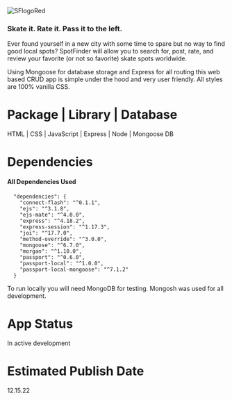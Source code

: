 ![SFlogoRed](https://user-images.githubusercontent.com/85768337/202937010-e85f55bf-ae63-4ffb-99a6-2cf499f5bfee.png)

### Skate it. Rate it. Pass it to the left. 

Ever found yourself in a new city with some time to spare but no way to find good local spots? SpotFinder will allow you to search for, post, rate, and review your favorite (or not so favorite) skate spots worldwide. 

Using Mongoose for database storage and Express for all routing this web based CRUD app is simple under the hood and very user friendly. All styles are 100% vanilla CSS. 

# Package | Library | Database

HTML | CSS | JavaScript | Express | Node | Mongoose DB

# Dependencies
#### All Dependencies Used
```
  "dependencies": {
    "connect-flash": "^0.1.1",
    "ejs": "^3.1.8",
    "ejs-mate": "^4.0.0",
    "express": "^4.18.2",
    "express-session": "^1.17.3",
    "joi": "^17.7.0",
    "method-override": "^3.0.0",
    "mongoose": "^6.7.0",
    "morgan": "^1.10.0",
    "passport": "^0.6.0",
    "passport-local": "^1.0.0",
    "passport-local-mongoose": "^7.1.2"
  }
```
To run locally you will need MongoDB for testing. Mongosh was used for all development. 

# App Status
In active development

# Estimated Publish Date
12.15.22
